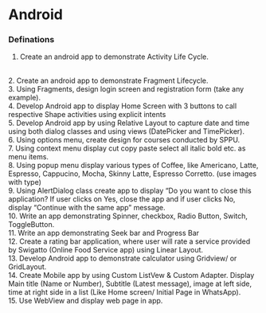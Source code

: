 # Android

### Definations

1. Create an android app to demonstrate Activity Life Cycle.
<br/>
2. Create an android app to demonstrate Fragment Lifecycle.
<br/>
3. Using Fragments, design login screen and registration form (take any example).
<br/>
4. Develop Android app to display Home Screen with 3 buttons to call respective Shape activities using explicit intents
<br/>
5. Develop Android app by using Relative Layout to capture date and time using both dialog classes and using views (DatePicker and TimePicker).
<br/>
6. Using options menu, create design for courses conducted by SPPU.
<br/>
7. Using context menu display cut copy paste select all italic bold etc. as menu items.
<br/>
8. Using popup menu display various types of Coffee, like Americano, Latte, Espresso, Cappucino, Mocha, Skinny Latte, Espresso Corretto. (use images with type)
<br/>
9. Using AlertDialog class create app to display “Do you want to close this application? If user clicks on Yes, close the app and if user clicks No, display “Continue with the same app” message.
<br/>
10. Write an app demonstrating Spinner, checkbox, Radio Button, Switch, ToggleButton.
<br/>
11. Write an app demonstrating Seek bar and Progress Bar
<br/>
12. Create a rating bar application, where user will rate a service provided by Swigatto (Online Food Service app) using Linear Layout.
<br/>
13. Develop Android app to demonstrate calculator using Gridview/ or GridLayout.
<br/>
14. Create Mobile app by using Custom ListVew & Custom Adapter. Display Main title (Name or Number), Subtitle (Latest message), image at left side, time at right side in a list (Like Home screen/ Initial Page in WhatsApp).
<br/>
15. Use WebView and display web page in app.


